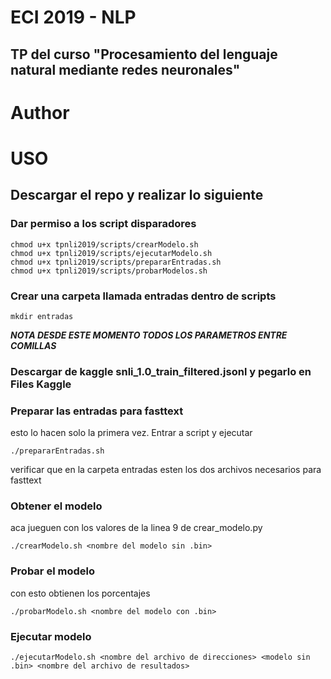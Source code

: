 # ECI 2019 - NLP
## TP del curso "Procesamiento del lenguaje natural mediante redes neuronales"

# Author


# USO

## Descargar el repo y realizar lo siguiente

### Dar permiso a los script disparadores

```
chmod u+x tpnli2019/scripts/crearModelo.sh
chmod u+x tpnli2019/scripts/ejecutarModelo.sh
chmod u+x tpnli2019/scripts/prepararEntradas.sh
chmod u+x tpnli2019/scripts/probarModelos.sh
```

### Crear una carpeta llamada entradas dentro de scripts
```
mkdir entradas
```

***NOTA DESDE ESTE MOMENTO TODOS LOS PARAMETROS ENTRE COMILLAS***

### Descargar de kaggle snli_1.0_train_filtered.jsonl y pegarlo en Files Kaggle

### Preparar las entradas para fasttext
esto lo hacen solo la primera vez. Entrar a script y ejecutar

```
./prepararEntradas.sh
```

verificar que en la carpeta entradas esten los dos archivos necesarios para fasttext

### Obtener el modelo
aca jueguen con los valores de la linea 9 de crear_modelo.py
```
./crearModelo.sh <nombre del modelo sin .bin>
```

### Probar el modelo
con esto obtienen los porcentajes
```
./probarModelo.sh <nombre del modelo con .bin>
```

### Ejecutar modelo

```
./ejecutarModelo.sh <nombre del archivo de direcciones> <modelo sin .bin> <nombre del archivo de resultados>
```


